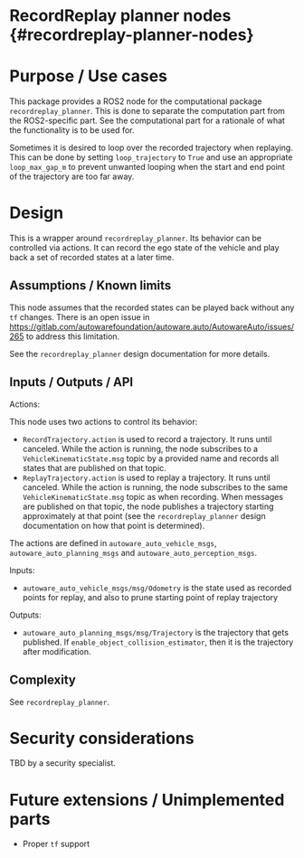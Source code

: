 RecordReplay planner nodes {#recordreplay-planner-nodes}
==========================

# Purpose / Use cases

This package provides a ROS2 node for the computational package `recordreplay_planner`. This is done to
separate the computation part from the ROS2-specific part. See the computational part for a rationale of what
the functionality is to be used for.

Sometimes it is desired to loop over the recorded trajectory when replaying. This can be done by setting
`loop_trajectory` to `True` and use an appropriate `loop_max_gap_m` to prevent unwanted looping when the start and end
point of the trajectory are too far away.

# Design

This is a wrapper around `recordreplay_planner`. Its behavior can be controlled via actions. It can record
the ego state of the vehicle and play back a set of recorded states at a later time.


## Assumptions / Known limits

This node assumes that the recorded states can be played back without any `tf` changes. There is an open issue
in https://gitlab.com/autowarefoundation/autoware.auto/AutowareAuto/issues/265 to address this limitation.

See the `recordreplay_planner` design documentation for more details.


## Inputs / Outputs / API

Actions:

This node uses two actions to control its behavior:

* `RecordTrajectory.action` is used to record a trajectory. It runs until canceled. While the action is
  running, the node subscribes to a `VehicleKinematicState.msg` topic by a provided name and records all
  states that are published on that topic. 
* `ReplayTrajectory.action` is used to replay a trajectory. It runs until canceled. While the action is 
  running, the node subscribes to the same `VehicleKinematicState.msg` topic as when recording. When messages
  are published on that topic, the node publishes a trajectory starting approximately at that point (see the
  `recordreplay_planner` design documentation on how that point is determined).  

The actions are defined in `autoware_auto_vehicle_msgs`, `autoware_auto_planning_msgs` and
`autoware_auto_perception_msgs`.

Inputs:

* `autoware_auto_vehicle_msgs/msg/Odometry` is the state used as recorded points for replay, and also to prune starting point of replay trajectory

Outputs:

* `autoware_auto_planning_msgs/msg/Trajectory` is the trajectory that gets published. If `enable_object_collision_estimator`, then it is the trajectory after modification.

## Complexity

See `recordreplay_planner`.

# Security considerations 

TBD by a security specialist.

# Future extensions / Unimplemented parts

* Proper `tf` support

